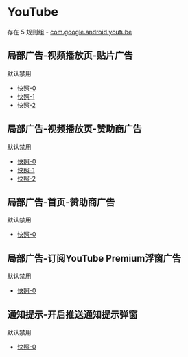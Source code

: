 # YouTube

存在 5 规则组 - [com.google.android.youtube](/src/apps/com.google.android.youtube.ts)

## 局部广告-视频播放页-贴片广告

默认禁用

- [快照-0](https://i.gkd.li/i/13797491)
- [快照-1](https://i.gkd.li/i/12565261)
- [快照-2](https://i.gkd.li/i/13705106)

## 局部广告-视频播放页-赞助商广告

默认禁用

- [快照-0](https://i.gkd.li/i/12877346)
- [快照-1](https://i.gkd.li/i/13797491)
- [快照-2](https://i.gkd.li/i/13705106)

## 局部广告-首页-赞助商广告

默认禁用

- [快照-0](https://i.gkd.li/i/12877357)

## 局部广告-订阅YouTube Premium浮窗广告

默认禁用

- [快照-0](https://i.gkd.li/i/13797512)

## 通知提示-开启推送通知提示弹窗

默认禁用

- [快照-0](https://i.gkd.li/i/14194155)
